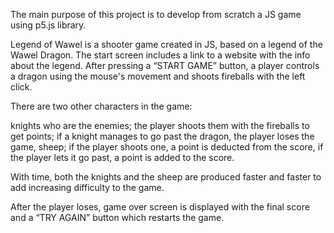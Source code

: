 The main purpose of this project is to develop from scratch a JS game using p5.js library. 

Legend of Wawel is a shooter game created in JS, based on a legend of the Wawel Dragon. The start screen includes a link to a website with the info about the legend. After pressing a “START GAME” button, a player controls a dragon using the mouse's movement and shoots fireballs with the left click. 

There are two other characters in the game:

knights who are the enemies; the player shoots them with the fireballs to get points; if a knight manages to go past the dragon, the player loses the game,
sheep; if the player shoots one, a point is deducted from the score, if the player lets it go past, a point is added to the score.

With time, both the knights and the sheep are produced faster and faster to add increasing difficulty to the game.

After the player loses, game over screen is displayed with the final score and a “TRY AGAIN” button which restarts the game. 
